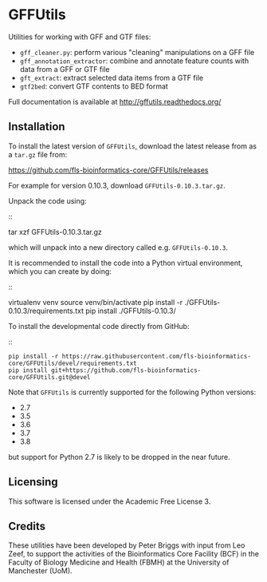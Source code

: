 GFFUtils
========

Utilities for working with GFF and GTF files:

* ``gff_cleaner.py``: perform various "cleaning" manipulations on a GFF file
* ``gff_annotation_extractor``: combine and annotate feature counts with data
  from a GFF or GTF file
* ``gft_extract``: extract selected data items from a GTF file
* ``gtf2bed``: convert GTF contents to BED format

Full documentation is available at http://gffutils.readthedocs.org/

Installation
------------

To install the latest version of ``GFFUtils``, download the latest
release from as a ``tar.gz`` file from:

https://github.com/fls-bioinformatics-core/GFFUtils/releases

For example for version 0.10.3, download ``GFFUtils-0.10.3.tar.gz``.

Unpack the code using:

::

   tar xzf GFFUtils-0.10.3.tar.gz

which will unpack into a new directory called e.g. ``GFFUtils-0.10.3``.

It is recommended to install the code into a Python virtual
environment, which you can create by doing:

::

   virtualenv venv
   source venv/bin/activate
   pip install -r ./GFFUtils-0.10.3/requirements.txt
   pip install ./GFFUtils-0.10.3/

To install the developmental code directly from GitHub:

::

    pip install -r https://raw.githubusercontent.com/fls-bioinformatics-core/GFFUtils/devel/requirements.txt
    pip install git+https://github.com/fls-bioinformatics-core/GFFUtils.git@devel

Note that ``GFFUtils`` is currently supported for the following Python
versions:

* 2.7
* 3.5
* 3.6
* 3.7
* 3.8

but support for Python 2.7 is likely to be dropped in the near future.

Licensing
---------

This software is licensed under the Academic Free License 3.

Credits
-------

These utilities have been developed by Peter Briggs with input from
Leo Zeef, to support the activities of the Bioinformatics Core Facility
(BCF) in the Faculty of Biology Medicine and Health (FBMH) at the
University of Manchester (UoM).

